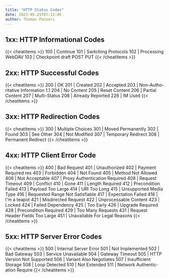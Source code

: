 ```yaml
---
title: "HTTP Status Codes"
date: 2023-05-25T07:12:05
author: Thomas Panzeri
---
```


## 1xx: HTTP Inform­ational Codes

{{< cheatitems >}}
100 | Continue
101 | Switching Protocols
102 | Processing WebDAV
103 | Checkpoint draft POST PUT
{{< /cheatitems >}}

## 2xx: HTTP Successful Codes

{{< cheatitems >}}
200 | OK
201 | Created
202 | Accepted
203 | Non-Au­tho­rit­ative Inform­ation 1.1 
204 | No Content
205 | Reset Content
206 | Partial Content
207 | Multi-­Status
208 | Already Reported 
226 | IM Used
{{< /cheatitems >}}

## 3xx: HTTP Redire­ction Codes

{{< cheatitems >}}
300 | Multiple Choices
301 | Moved Perman­ently
302 | Found
303 | See Other
304 | Not Modified
307 | Temporary Redirect
308 | Permanent Redirect 
{{< /cheatitems >}}

## 4xx: HTTP Client Error Code

{{< cheatitems >}}
400 | Bad Request
401 | Unauth­orized
402 | Payment Required res
403 | Forbidden
404 | Not Found
405 | Method Not Allowed
406 | Not Acceptable
407 | Proxy Authen­tic­ation Required
408 | Request Timeout
409 | Conflict
410 | Gone
411 | Length Required
412 | Precon­dition Failed
413 | Payload Too Large
414 | URI Too Long
415 | Unsupp­orted Media Type
416 | Requested Range Not Satisf­iable
417 | Expect­ation Failed
418 | I'm a teapot
421 | Misdirected Request
422 | Unprocessable Content
423 | Locked
424 | Failed Dependency
425 | Too Early
426 | Upgrade Required
428 | Precon­dition Required
429 | Too Many Requests
431 | Request Header Fields Too Large
451 | Unavai­lable For Legal Reasons
{{< /cheatitems >}}
 	
## 5xx: HTTP Server Error Codes

{{< cheatitems >}}
500 | Internal Server Error
501 | Not Implem­ented
502 | Bad Gateway
503 | Service Unavai­lable
504 | Gateway Timeout
505 | HTTP Version Not Supported
506 | Variant Also Negotiates
507 | Insuff­icient Storage
508 | Loop Detected
510 | Not Extended
511 | Network Authen­tic­ation Require
{{< /cheatitems >}}
